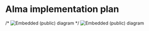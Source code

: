 # Alma implementation plan

/*
![Embedded (public) diagram](http://www.plantuml.com/plantuml/proxy?cache=no&fmt=svg&src=https://raw.githubusercontent.com/BIT-SDUB/bit-sdub.github.io/main/test.puml)
*/
![Embedded (public) diagram](http://www.plantuml.com/plantuml/proxy?cache=no&fmt=svg&src=https://raw.githubusercontent.com/BIT-SDUB/ALMA/main/implentation/timeline.puml)

